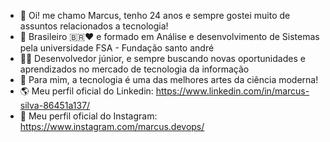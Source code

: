 - 👋 Oi! me chamo Marcus, tenho 24 anos e sempre gostei muito de assuntos relacionados a tecnologia!
- 👀 Brasileiro 🇧🇷❤️‍ e formado em Análise e desenvolvimento de Sistemas pela universidade FSA - Fundação santo andré
- 👨‍🎓 Desenvolvedor júnior, e sempre buscando novas oportunidades e aprendizados no mercado de tecnologia da informação
- 💬 Para mim, a tecnologia é uma das melhores artes da ciência moderna!
- 🌎 Meu perfil oficial do Linkedin: https://www.linkedin.com/in/marcus-silva-86451a137/
- 📰 Meu perfil oficial do Instagram: https://www.instagram.com/marcus.devops/

<!---
marcusbsilva/marcusbsilva is a ✨ special ✨ repository because its `README.md` (this file) appears on your GitHub profile.
You can click the Preview link to take a look at your changes.
--->
